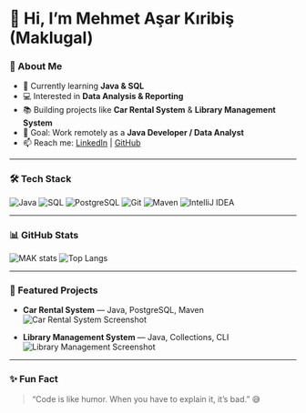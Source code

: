# 👋 Hi, I’m Mehmet Aşar Kıribiş (Maklugal)

### 🚀 About Me
- 🌱 Currently learning **Java & SQL**
- 💻 Interested in **Data Analysis & Reporting**
- 📚 Building projects like **Car Rental System** & **Library Management System**
- 🎯 Goal: Work remotely as a **Java Developer / Data Analyst**
- 📫 Reach me: [LinkedIn](https://www.linkedin.com/in/mehmet-aşar-kıribiş) | [GitHub](https://github.com/Maklugal)

---

### 🛠️ Tech Stack
![Java](https://img.shields.io/badge/Java-ED8B00?style=for-the-badge&logo=java&logoColor=white)
![SQL](https://img.shields.io/badge/SQL-4479A1?style=for-the-badge&logo=database&logoColor=white)
![PostgreSQL](https://img.shields.io/badge/PostgreSQL-316192?style=for-the-badge&logo=postgresql&logoColor=white)
![Git](https://img.shields.io/badge/Git-F05032?style=for-the-badge&logo=git&logoColor=white)
![Maven](https://img.shields.io/badge/Maven-C71A36?style=for-the-badge&logo=apachemaven&logoColor=white)
![IntelliJ IDEA](https://img.shields.io/badge/IntelliJ_IDEA-000000?style=for-the-badge&logo=intellij-idea&logoColor=white)

---

### 📊 GitHub Stats
![MAK stats](https://github-readme-stats.vercel.app/api?username=Maklugal&show_icons=true&count_private=true&hide_border=true&cache_seconds=86400)
![Top Langs](https://github-readme-stats.vercel.app/api/top-langs/?username=Maklugal&layout=compact&hide_border=true&cache_seconds=86400)



---

### 📌 Featured Projects
- **Car Rental System** — Java, PostgreSQL, Maven  
  ![Car Rental System Screenshot](https://via.placeholder.com/600x300.png?text=Car+Rental+System+Demo)

- **Library Management System** — Java, Collections, CLI  
  ![Library Management Screenshot](https://via.placeholder.com/600x300.png?text=Library+Management+System)

---

### ✨ Fun Fact
> “Code is like humor. When you have to explain it, it’s bad.” 😅
